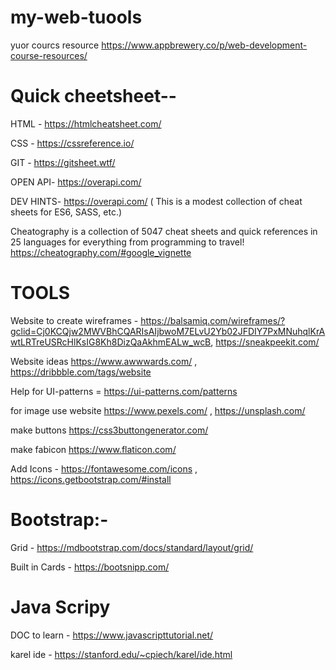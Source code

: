 # my-web-tuools

yuor courcs resource 
https://www.appbrewery.co/p/web-development-course-resources/

# Quick cheetsheet--

HTML -      https://htmlcheatsheet.com/

CSS -       https://cssreference.io/

GIT -       https://gitsheet.wtf/

OPEN API-   https://overapi.com/

DEV HINTS- https://overapi.com/ ( This is a modest collection of cheat sheets for ES6, SASS, etc.)

Cheatography is a collection of 5047 cheat sheets and quick references in 25 languages for everything from programming to travel!
https://cheatography.com/#google_vignette

# TOOLS 

Website to create wireframes - https://balsamiq.com/wireframes/?gclid=Cj0KCQjw2MWVBhCQARIsAIjbwoM7ELvU2Yb02JFDIY7PxMNuhqlKrAwtLRTreUSRcHlKsIG8Kh8DizQaAkhmEALw_wcB,
https://sneakpeekit.com/

Website ideas https://www.awwwards.com/ , https://dribbble.com/tags/website

Help for UI-patterns  = https://ui-patterns.com/patterns



for image use website
https://www.pexels.com/  ,  https://unsplash.com/

make buttons 
https://css3buttongenerator.com/

make fabicon https://www.flaticon.com/

Add Icons - https://fontawesome.com/icons , https://icons.getbootstrap.com/#install


# Bootstrap:-

Grid - https://mdbootstrap.com/docs/standard/layout/grid/

Built in Cards - https://bootsnipp.com/

# Java Scripy

DOC to learn - https://www.javascripttutorial.net/

karel ide -  https://stanford.edu/~cpiech/karel/ide.html
